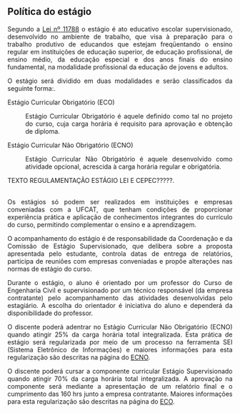 ## Política do estágio

<p align="justify">Segundo a <a href="https://estagio.catalao.ufg.br/p/37386-lei-n-11-788-de-25-de-setembro-de-2008" target="_blank">Lei nº 11788</a> o estágio é ato educativo escolar supervisionado, desenvolvido no ambiente de trabalho, que visa à preparação para o trabalho produtivo de educandos que estejam freqüentando o ensino regular em instituições de educação superior, de educação profissional, de ensino médio, da educação especial e dos anos finais do ensino fundamental, na modalidade profissional da educação de jovens e adultos.</p>

<p align="justify">O estágio será dividido em duas modalidades e serão classificados da seguinte forma:.</p>

<dl>
    <dt>Estágio Curricular Obrigatório (ECO)</dt>
        <dd><p align="justify">Estágio Curricular Obrigatório é aquele definido como tal no projeto do curso, cuja carga horária é requisito para aprovação e obtenção de diploma.</p></dd>
    <dt>Estágio Curricular Não Obrigatório (ECNO)</dt>
        <dd><p align="justify">Estágio Curricular Não Obrigatório é aquele desenvolvido como atividade opcional, acrescida à carga horária regular e obrigatória.</p></dd>
</dl>

TEXTO REGULAMENTAÇÃO ESTÁGIO LEI E CEPEC?????.<br><br>

<p align="justify">Os estágios só podem ser realizados em instituições e empresas conveniadas com a UFCAT, que tenham condições de proporcionar experiência prática e aplicação de conhecimentos integrantes do currículo do curso, permitindo complementar o ensino e a aprendizagem.</p>

  
<p align="justify">O acompanhamento do estágio é de responsabilidade da Coordenação e da Comissão de Estágio Supervisionado, que delibera sobre a proposta apresentada pelo estudante, controla datas de entrega de relatórios, participa de reuniões com empresas conveniadas e propõe alterações nas normas de estágio do curso.</p>
  
  
<p align="justify">Durante o estágio, o aluno é orientado por um professor do Curso de Engenharia Civil e supervisionado por um técnico responsável (da empresa contratante) pelo acompanhamento das atividades desenvolvidas pelo estagiário. A escolha do orientador é iniciativa do aluno e dependerá da disponibilidade do professor.</p>


<p align="justify">O discente poderá adentrar no Estágio Curricular Não Obrigatório (ECNO) quando atingir 25% da carga horária total integralizada. Esta prática de estágio será regularizada por meio de um processo na ferramenta SEI (Sistema Eletrônico de Informações) e maiores informações para esta regularização são descritas na página do <a href="https://wmpjrufg.github.io/ESTAGIO-CIVIL-UFCAT/003-ECNO.html" target="_blank">ECNO</a>.</p>


<p align="justify">O discente poderá cursar a componente curricular Estágio Supervisionado quando atingir 70% da carga horária total integralizada. A aprovação na componente será mediante a apresentação de um relatório final e o cumprimento das 160 hrs junto a empresa contratante. Maiores informações para esta regularização são descritas na página do <a href="https://wmpjrufg.github.io/ESTAGIO-CIVIL-UFCAT/004-ECO.html" target="_blank">ECO</a>.</p>